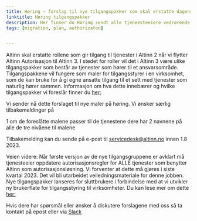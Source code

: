 ```yaml
---
title: Høring – forslag til nye tilgangspakker som skal erstatte dagens Altinn2 roller
linktitle: Høring tilgangspakker
description: Her finner du Høring sendt alle tjeneesteeiere vedrørende forslag til nye tilgangspakker som skal erstatte dagens Altinn2 roller
tags: [migration, plan, authorizaton]


---
```


Altinn skal erstatte rollene som gir tilgang til tjenester i Altinn 2 når vi flytter Altinn Autorisasjon til Altinn 3. I stedet for roller vil det i Altinn 3 være ulike tilgangspakker som består av tjenester som hører til et ansvarsområde. Tilgangspakkene vil fungere som maler for tilgangsstyrer i en virksomhet, som de kan bruke for å gi egne ansatte tilgang til et sett med tjenester som naturlig hører sammen. Informasjon om hva dette innebærer og hvilke tilgangspakker vi foreslår finner du [her:]( https://docs.altinn.studio/authorization/what-do-you-get/accessgroups/type-accessgroups/)
 
Vi sender nå dette forslaget til nye maler på høring. Vi ønsker særlig tilbakemeldinger på
 
1 om de foreslåtte malene passer til de tjenestene dere har
2 navnene på alle de tre nivåene til malene
 
Tilbakemelding kan du sende på e-post til servicedesk@altinn.no innen 1.8 2023.
 
Veien videre: 
Når første versjon av de nye tilgangsgruppene er avklart må tjenesteeier oppdatere autorisasjonsregler for ALLE tjenester som benytter Altinn som autorisasjonsløsning. Vi forventer at dette må gjøres i siste kvartal 2023. Det vil bli utarbeidet veiledningsmateriale for denne jobben. 
Nye tilgangspakker lanseres for sluttbrukere i forbindelse med at vi utvikler ny brukerflate for tilgangsstyring til virksomheter. Du kan lese mer om dette [her:](/nb/authorization/migration/new-accessgroups/)
 
Hvis dere har spørsmål eller ønsker å diskutere forslagene med oss så ta kontakt på epost eller via [Slack](https://join.slack.com/share/enQtNTMwOTE5NzUxMDkzMS0zM2Q0ZGVjNTM4YTBlNjcyMDBlMmE3ODY1Y2YzMGM5M2JjZDY5MGNhY2QzY2ZkMjNiNDU1Y2M1OTRhNjVhZTY5)
 

